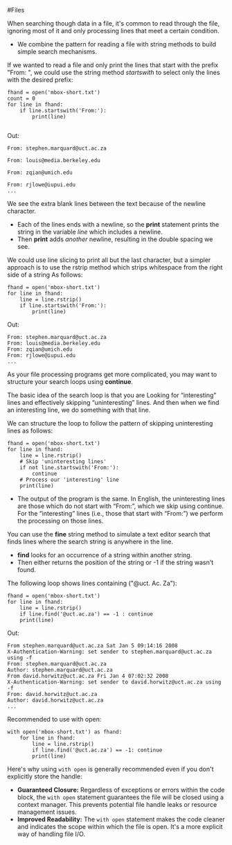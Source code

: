 #Files 

When searching though data in a file, it's common to read through the file, ignoring most of it and only processing lines that meet a certain condition.
- We combine the pattern for reading a file with string methods to build simple search mechanisms.

If we wanted to read a file and only print the lines that start with the prefix "From: ", we could use the string method *startswith* to select only the lines with the desired prefix:
```
fhand = open('mbox-short.txt')
count = 0
for line in fhand:
    if line.startswith('From:'):
        print(line)
        
```
Out:
```
From: stephen.marquard@uct.ac.za

From: louis@media.berkeley.edu

From: zqian@umich.edu

From: rjlowe@iupui.edu
...
```

We see the extra blank lines between the text because of the newline character.
- Each of the lines ends with a newline, so the **print** statement prints the string in the variable *line* which includes a newline.
- Then **print** adds *another* newline, resulting in the double spacing we see.

We could use line slicing to print all but the last character, but a simpler approach is to use the rstrip method which strips whitespace from the right side of a string
As follows:
```
fhand = open('mbox-short.txt')
for line in fhand:
    line = line.rstrip()
    if line.startswith('From:'):
        print(line) 
```
Out:
```
From: stephen.marquard@uct.ac.za
From: louis@media.berkeley.edu
From: zqian@umich.edu
From: rjlowe@iupui.edu
...
```

As your file processing programs get more complicated, you may want to structure your search loops using **continue**. 

The basic idea of the search loop is that you are
Looking for “interesting” lines and effectively skipping “uninteresting” lines. And then when we find an interesting line, we do something with that line.

We can structure the loop to follow the pattern of skipping uninteresting lines as follows:
```
fhand = open('mbox-short.txt')
for line in fhand:
    line = line.rstrip()
    # Skip 'uninteresting lines'
    if not line.startswith('From:'):
        continue
    # Process our 'interesting' line
    print(line)
```

- The output of the program is the same. In English, the uninteresting lines are those which do not start with “From:”, which we skip using continue. For the
“interesting” lines (i.e., those that start with “From:”) we perform the processing on those lines.

You can use the **fine** string method to simulate a text editor search that finds lines where the search string is anywhere in the line.
-  **find** looks for an occurrence of a string within another string.
- Then either returns the position of the string or -1 if the string wasn't found.

The following loop shows lines containing ("@uct. Ac. Za"):
```
fhand = open('mbox-short.txt')
for line in fhand:
    line = line.rstrip()
    if line.find('@uct.ac.za') == -1 : continue
    print(line)
```
Out:
```
From stephen.marquard@uct.ac.za Sat Jan 5 09:14:16 2008
X-Authentication-Warning: set sender to stephen.marquard@uct.ac.za using -f
From: stephen.marquard@uct.ac.za
Author: stephen.marquard@uct.ac.za
From david.horwitz@uct.ac.za Fri Jan 4 07:02:32 2008
X-Authentication-Warning: set sender to david.horwitz@uct.ac.za using -f
From: david.horwitz@uct.ac.za
Author: david.horwitz@uct.ac.za
...
```


Recommended to use with open:
```
with open('mbox-short.txt') as fhand:
    for line in fhand:
        line = line.rstrip()
        if line.find('@uct.ac.za') == -1: continue
        print(line)
```

Here's why using `with open` is generally recommended even if you don't explicitly store the handle:

- **Guaranteed Closure:** Regardless of exceptions or errors within the code block, the `with open` statement guarantees the file will be closed using a context manager. This prevents potential file handle leaks or resource management issues.
- **Improved Readability:** The `with open` statement makes the code cleaner and indicates the scope within which the file is open. It's a more explicit way of handling file I/O.